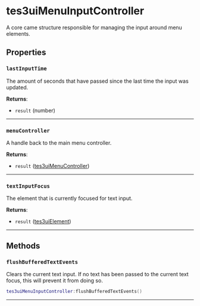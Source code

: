 # tes3uiMenuInputController

A core came structure responsible for managing the input around menu elements.

## Properties

### `lastInputTime`

The amount of seconds that have passed since the last time the input was updated.

**Returns**:

* `result` (number)

***

### `menuController`

A handle back to the main menu controller.

**Returns**:

* `result` ([tes3uiMenuController](../../types/tes3uiMenuController))

***

### `textInputFocus`

The element that is currently focused for text input.

**Returns**:

* `result` ([tes3uiElement](../../types/tes3uiElement))

***

## Methods

### `flushBufferedTextEvents`

Clears the current text input. If no text has been passed to the current text focus, this will prevent it from doing so.

```lua
tes3uiMenuInputController:flushBufferedTextEvents()
```

***

